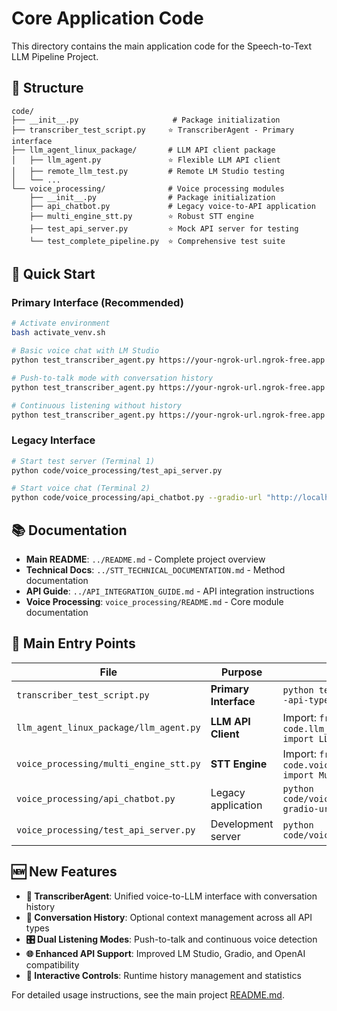 # Core Application Code

This directory contains the main application code for the Speech-to-Text LLM Pipeline Project.

## 📁 Structure

```text
code/
├── __init__.py                     # Package initialization
├── transcriber_test_script.py     ⭐ TranscriberAgent - Primary interface
├── llm_agent_linux_package/       # LLM API client package
│   ├── llm_agent.py               ⭐ Flexible LLM API client
│   ├── remote_llm_test.py         # Remote LM Studio testing
│   └── ...
└── voice_processing/              # Voice processing modules
    ├── __init__.py                # Package initialization
    ├── api_chatbot.py             # Legacy voice-to-API application
    ├── multi_engine_stt.py        ⭐ Robust STT engine
    ├── test_api_server.py         ⭐ Mock API server for testing
    └── test_complete_pipeline.py  ⭐ Comprehensive test suite
```

## 🚀 Quick Start

### Primary Interface (Recommended)
```bash
# Activate environment
bash activate_venv.sh

# Basic voice chat with LM Studio
python test_transcriber_agent.py https://your-ngrok-url.ngrok-free.app --api-type lmstudio

# Push-to-talk mode with conversation history
python test_transcriber_agent.py https://your-ngrok-url.ngrok-free.app --api-type lmstudio --soundmode button

# Continuous listening without history
python test_transcriber_agent.py https://your-ngrok-url.ngrok-free.app --api-type lmstudio --soundmode continuous --no-history
```

### Legacy Interface
```bash
# Start test server (Terminal 1)
python code/voice_processing/test_api_server.py

# Start voice chat (Terminal 2)
python code/voice_processing/api_chatbot.py --gradio-url "http://localhost:7860"
```

## 📚 Documentation

- **Main README**: `../README.md` - Complete project overview
- **Technical Docs**: `../STT_TECHNICAL_DOCUMENTATION.md` - Method documentation
- **API Guide**: `../API_INTEGRATION_GUIDE.md` - API integration instructions
- **Voice Processing**: `voice_processing/README.md` - Core module documentation

## 🎯 Main Entry Points

| File | Purpose | Usage |
|------|---------|-------|
| `transcriber_test_script.py` | **Primary Interface** | `python test_transcriber_agent.py <url> --api-type lmstudio` |
| `llm_agent_linux_package/llm_agent.py` | **LLM API Client** | Import: `from code.llm_agent_linux_package.llm_agent import LLMAgent` |
| `voice_processing/multi_engine_stt.py` | **STT Engine** | Import: `from code.voice_processing.multi_engine_stt import MultiEngineSTT` |
| `voice_processing/api_chatbot.py` | Legacy application | `python code/voice_processing/api_chatbot.py --gradio-url URL` |
| `voice_processing/test_api_server.py` | Development server | `python code/voice_processing/test_api_server.py` |

## 🆕 New Features

- **🤖 TranscriberAgent**: Unified voice-to-LLM interface with conversation history
- **💭 Conversation History**: Optional context management across all API types
- **🎛️ Dual Listening Modes**: Push-to-talk and continuous voice detection
- **🌐 Enhanced API Support**: Improved LM Studio, Gradio, and OpenAI compatibility
- **🔧 Interactive Controls**: Runtime history management and statistics

For detailed usage instructions, see the main project [README.md](../README.md).